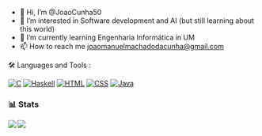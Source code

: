 - 👋 Hi, I’m @JoaoCunha50
- 👀 I’m interested in Software development and AI (but still learning about this world)
- 🌱 I’m currently learning Engenharia Informática in UM
- 📫 How to reach me joaomanuelmachadodacunha@gmail.com


🛠️ Languages and Tools :

[![C](https://img.shields.io/badge/Language-C-blue)](https://en.wikipedia.org/wiki/C_(programming_language)) [![Haskell](https://img.shields.io/badge/Language-Haskell-purple)](https://www.haskell.org/) [![HTML](https://img.shields.io/badge/Language-HTML-red)](https://www.w3.org/TR/html52/) [![CSS](https://img.shields.io/badge/Language-CSS-blue)](https://www.w3.org/Style/CSS/) [![Java](https://img.shields.io/badge/Language-Java-orange)](https://www.java.com/)

### 📊 Stats
<img align="left" src="https://github-readme-stats.vercel.app/api?username=JoaoCunha50&show_icons=true&theme=gruvbox&bg_color=00000000"/>
<img align="left" src="https://github-readme-stats.vercel.app/api/top-langs/?username=JoaoCunha50&show_icons=true&theme=gruvbox&bg_color=00000000"/>
 


